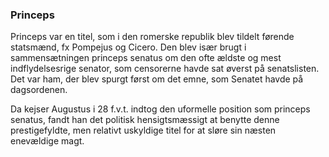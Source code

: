 ### Princeps


Princeps var en titel, som i den romerske republik blev tildelt førende statsmænd, fx Pompejus og Cicero. Den blev især brugt i sammensætningen princeps senatus om den ofte ældste og mest indflydelsesrige senator, som censorerne havde sat øverst på senatslisten. Det var ham, der blev spurgt først om det emne, som Senatet havde på dagsordenen.

Da kejser Augustus i 28 f.v.t. indtog den uformelle position som princeps senatus, fandt han det politisk hensigtsmæssigt at benytte denne prestigefyldte, men relativt uskyldige titel for at sløre sin næsten enevældige magt. 